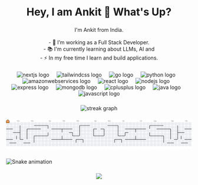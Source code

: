 ###

<h1 align="center">Hey, I am Ankit 👋 What's Up?</h1>

###

<p align="center">I'm Ankit from India. <br><br>- 🔭 I’m working as a Full Stack Developer. <br>- 📚 I'm currently learning about LLMs, AI and <br>- ⚡ In my free time I learn and build applications. </p>

###

<div align="center">
  <img src="https://skillicons.dev/icons?i=nextjs" height="60" alt="nextjs logo"  />
  <img width="12" />
  <img src="https://skillicons.dev/icons?i=tailwind" height="60" alt="tailwindcss logo"  />
  <img width="12" />
  <img src="https://skillicons.dev/icons?i=go" height="60" alt="go logo"  />
  <img width="12" />
  <img src="https://skillicons.dev/icons?i=py" height="60" alt="python logo"  />
  <img width="12" />
  <img src="https://skillicons.dev/icons?i=aws" height="60" alt="amazonwebservices logo"  />
  <img width="12" />
  <img src="https://cdn.jsdelivr.net/gh/devicons/devicon/icons/react/react-original.svg" height="60" alt="react logo"  />
  <img width="12" />
  <img src="https://cdn.jsdelivr.net/gh/devicons/devicon/icons/nodejs/nodejs-original.svg" height="60" alt="nodejs logo"  />
  <img width="12" />
  <img src="https://skillicons.dev/icons?i=express" height="60" alt="express logo"  />
  <img width="12" />
  <img src="https://cdn.jsdelivr.net/gh/devicons/devicon/icons/mongodb/mongodb-original.svg" height="60" alt="mongodb logo"  />
  <img width="12" />
  <img src="https://cdn.jsdelivr.net/gh/devicons/devicon/icons/cplusplus/cplusplus-original.svg" height="60" alt="cplusplus logo"  />
  <img width="12" />
  <img src="https://cdn.jsdelivr.net/gh/devicons/devicon/icons/java/java-original.svg" height="60" alt="java logo"  />
  <img width="12" />
  <img src="https://cdn.jsdelivr.net/gh/devicons/devicon/icons/javascript/javascript-original.svg" height="60" alt="javascript logo"  />
</div>

###

<div align="center">
  <img src="https://streak-stats.demolab.com?user=AnkitM18-tech&locale=en&mode=daily&theme=dracula&hide_border=false&border_radius=5&order=3" height="150" alt="streak graph"  />
</div>

###

<picture>
  <source media="(prefers-color-scheme: dark)" srcset="https://raw.githubusercontent.com/AnkitM18-tech/AnkitM18-tech/output/pacman-contribution-graph-dark.svg">
  <source media="(prefers-color-scheme: light)" srcset="https://raw.githubusercontent.com/AnkitM18-tech/AnkitM18-tech/output/pacman-contribution-graph.svg">
  <img alt="pacman contribution graph" src="https://raw.githubusercontent.com/AnkitM18-tech/AnkitM18-tech/output/pacman-contribution-graph.svg">
</picture>

###

<img src="https://raw.githubusercontent.com/AnkitM18-tech/AnkitM18-tech/output/snake.svg" alt="Snake animation" />

###

<div align="center">
  <img src="https://visitor-badge.laobi.icu/badge?page_id=AnkitM18-tech.AnkitM18-tech&"  />
</div>

###
